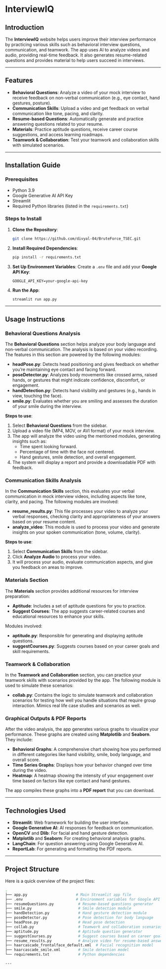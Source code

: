# InterviewIQ

## Introduction
The **InterviewIQ** website helps users improve their interview performance by practicing various skills such as behavioral interview questions, communication, and teamwork. The app uses AI to analyze videos and audio, providing real-time feedback. It also generates resume-related questions and provides material to help users succeed in interviews.

---

## Features
- **Behavioral Questions**: Analyze a video of your mock interview to receive feedback on non-verbal communication (e.g., eye contact, hand gestures, posture).
- **Communication Skills**: Upload a video and get feedback on verbal communication like tone, pacing, and clarity.
- **Resume-based Questions**: Automatically generate and practice answering questions related to your resume.
- **Materials**: Practice aptitude questions, receive career course suggestions, and access learning roadmaps.
- **Teamwork & Collaboration**: Test your teamwork and collaboration skills with simulated scenarios.

---

## Installation Guide

### Prerequisites
- Python 3.9
- Google Generative AI API Key
- Streamlit
- Required Python libraries (listed in the `requirements.txt`)

### Steps to Install

1. **Clone the Repository**:
    ```bash
    git clone https://github.com/divyal-04/BruteForce_TSEC.git
    ```

2. **Install Required Dependencies**:
    ```bash
    pip install -r requirements.txt
    ```

3. **Set Up Environment Variables**:
   Create a `.env` file and add your **Google API Key**:
      ```
      GOOGLE_API_KEY=your-google-api-key
      ```

4. **Run the App**:
    ```bash
    streamlit run app.py
    ```

---

## Usage Instructions

### Behavioral Questions Analysis
The **Behavioral Questions** section helps analyze your body language and non-verbal communication. The analysis is based on your video recording. The features in this section are powered by the following modules:

- **headPose.py**: Detects head positioning and gives feedback on whether you’re maintaining eye contact and facing forward.
- **poseDetector.py**: Analyzes body movements like crossed arms, raised hands, or gestures that might indicate confidence, discomfort, or engagement.
- **handDetection.py**: Detects hand visibility and gestures (e.g., hands in view, touching the face).
- **smile.py**: Evaluates whether you are smiling and assesses the duration of your smile during the interview.

**Steps to use**:
1. Select **Behavioral Questions** from the sidebar.
2. Upload a video file (MP4, MOV, or AVI format) of your mock interview.
3. The app will analyze the video using the mentioned modules, generating insights such as:
   - Time spent looking forward.
   - Percentage of time with the face not centered.
   - Hand gestures, smile detection, and overall engagement.
4. The system will display a report and provide a downloadable PDF with feedback.

### Communication Skills Analysis
In the **Communication Skills** section, this evaluates your verbal communication in mock interview videos, including aspects like tone, clarity, and pacing. The following modules are involved:

- **resume_results.py**: This file processes your video to analyze your verbal responses, checking clarity and appropriateness of your answers based on your resume content.
- **analyze_video**: This module is used to process your video and generate insights on your spoken communication (tone, volume, clarity).

**Steps to use**:
1. Select **Communication Skills** from the sidebar.
2. Click **Analyze Audio** to process your video.
3. It will process your audio, evaluate communication aspects, and give you feedback on areas to improve.

### Materials Section
The **Materials** section provides additional resources for interview preparation:

- **Aptitude**: Includes a set of aptitude questions for you to practice.
- **Suggest Courses**: The app suggests career-related courses and educational resources to enhance your skills.

Modules involved:
- **aptitude.py**: Responsible for generating and displaying aptitude questions.
- **suggestCourses.py**: Suggests courses based on your career goals and skill requirements.

### Teamwork & Collaboration
In the **Teamwork and Collaboration** section, you can practice your teamwork skills with scenarios provided by the app. The following module is used to simulate these scenarios:

- **collab.py**: Contains the logic to simulate teamwork and collaboration scenarios for testing how well you handle situations that require group interaction. Mimics real life case studies and scenarios as well.

### Graphical Outputs & PDF Reports
After the video analysis, the app generates various graphs to visualize your performance. These graphs are created using **Matplotlib** and **Seaborn**. They include:

- **Behavioral Graphs**: A comprehensive chart showing how you performed in different categories like hand visibility, smile, body language, and overall score.
- **Time Series Graphs**: Displays how your behavior changed over time during the video.
- **Heatmap**: A heatmap showing the intensity of your engagement over time based on factors like eye contact and hand gestures.

The app compiles these graphs into a **PDF report** that you can download.

---

## Technologies Used
- **Streamlit**: Web framework for building the user interface.
- **Google Generative AI**: AI responses for feedback on communication.
- **OpenCV** and **Dlib**: For facial and hand gesture detection.
- **Matplotlib** and **Seaborn**: For creating behavioral analysis graphs.
- **LangChain**: For question answering using Google Generative AI.
- **ReportLab**: For generating and formatting the PDF reports.

---

## Project Structure
Here is a quick overview of the project files:

```bash
.
├── app.py                      # Main Streamlit app file
├── .env                        # Environment variables for Google API
├── resumeQuestions.py           # Resume-based questions generator
├── smile.py                     # Smile detection module
├── handDetection.py             # Hand gesture detection module
├── poseDetector.py              # Pose detection for body language
├── headPose.py                  # Head pose detection
├── collab.py                    # Teamwork and collaboration scenarios
├── aptitude.py                  # Aptitude question generator
├── suggestCourses.py            # Suggest courses based on career goals
├── resume_results.py            # Analyze video for resume-based answers
├── haarcascade_frontalface_default.xml  # Facial recognition model
├── haarcascade_smile.xml        # Smile detection model
└── requirements.txt             # Python dependencies

---

